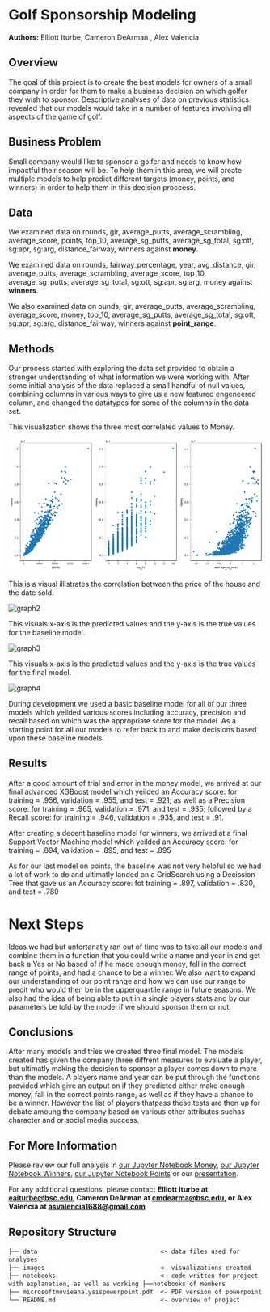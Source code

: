 # Golf Sponsorship Modeling

**Authors:** Elliott Iturbe, Cameron DeArman , Alex Valencia 

## Overview
The goal of this project is to create the best models for owners of a small company in order for them to make a business decision on which golfer they wish to sponsor. Descriptive analyses of data on previous statistics revealed that our models would take in a number of features involving all aspects of the game of golf.

## Business Problem
Small company would like to sponsor a golfer and needs to know how impactful their season will be. To help them in this area, we will create multiple models to help predict different targets (money, points, and winners) in order to help them in this decision proccess.

## Data
We examined data on rounds, gir, average_putts, average_scrambling, average_score, points, top_10, average_sg_putts, average_sg_total, sg:ott, sg:apr, sg:arg, distance_fairway, winners against **money**.

We examined data on rounds, fairway_percentage, year, avg_distance, gir, average_putts, average_scrambling, average_score, top_10, average_sg_putts, average_sg_total, sg:ott, sg:apr, sg:arg, money against **winners**.

We also examined data on ounds, gir, average_putts, average_scrambling, average_score, money, top_10, average_sg_putts, average_sg_total, sg:ott, sg:apr, sg:arg, distance_fairway, winners against **point_range**.


## Methods
Our process started with exploring the data set provided to obtain a stronger understanding of what information we were working with. After some initial analysis of the data replaced a small handful of null values, combining columns in various ways to give us a new featured engeneered column, and changed the datatypes for some of the columns in the data set.

This visualization shows the three most correlated values to Money.

![graph1](./images/3mostcorr.png)

This is a visual illistrates the correlation between the price of the house and the date sold.

![graph2](./images/priceofhomebydate.png)

This visuals x-axis is the predicted values and the y-axis is the true values for the baseline model.

![graph3](./images/baselinescatter.png)

This visuals x-axis is the predicted values and the y-axis is the true values for the final model.

![graph4](./images/Finalmodelscatter.png)


During development we used a basic baseline model for all of our three models which yeilded various scores including accuracy, precision and recall based on which was the appropriate score for the model. As a starting point for all our models to refer back to and make decisions based upon these baseline models. 


## Results
After a good amount of trial and error in the money model, we arrived at our final advanced XGBoost model which yeilded an Accuracy score: for training = .956, validation = .955, and test = .921; as well as a Precision score: for training = .965, validation = .971, and test = .935; followed by a Recall score: for training = .946, validation = .935, and test = .91.

After creating a decent baseline model for winners, we arrived at a final Support Vector Machine model which yeilded an Accuracy score: for training = .894, validation = .895, and test = .895

As for our last model on points, the baseline was not very helpful so we had a lot of work to do and ultimatly landed on a GridSearch using a Decission Tree that gave us an Accuracy score: fot training = .897, validation = .830, and test = .780




# Next Steps
Ideas we had but unfortanatly ran out of time was to take all our models and combine them in a function that you could write a name and year in and get back a Yes or No based of if he made enough money, fell in the correct range of points, and had a chance to be a winner. We also want to expand our understanding of our point range and how we can use our range to predit who would then be in the upperquartile range in future seasons. We also had the idea of being able to put in a single players stats and by our parameters be told by the model if we should sponsor them or not. 

## Conclusions
After many models and tries we created three final model. The models created has given the company three diffrent measures to evaluate a player, but ultimatly making the decision to sponsor a player comes down to more than the models. A players name and year can be put through the functions provided which give an output on if they predicted either make enough money, fall in the correct points range, as well as if they have a chance to be a winner. However the list of players thatpass these tests are then up for debate amoung the company based on various other attributes suchas character and or social media success. 


## For More Information
Please review our full analysis in [our Jupyter Notebook Money](./report.ipynb), [our Jupyter Notebook Winners](./report.ipynb), [our Jupyter Notebook Points](./report.ipynb) or our [presentation](./microsoftmovieanalysispowerpoint.pdf).

For any additional questions, please contact **Elliott Iturbe at eaiturbe@bsc.edu, Cameron DeArman at cmdearma@bsc.edu, or Alex Valencia at asvalencia1688@gmail.com**

## Repository Structure

```
├── data                                  <- data files used for analyses
├── images                                <- visualizations created
├── notebooks                             <- code written for project with explanation, as well as working ├──notebooks of members
├── microsoftmovieanalysispowerpoint.pdf  <- PDF version of powerpoint
└── README.md                             <- overview of project
```
